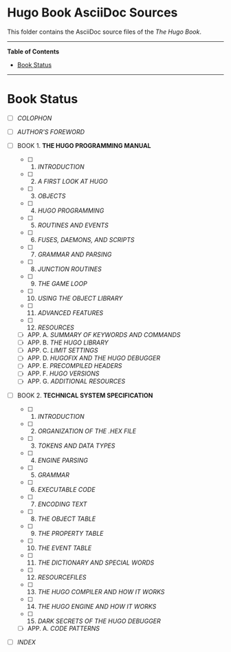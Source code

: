 # Hugo Book AsciiDoc Sources

This folder contains the AsciiDoc source files of the _The Hugo Book_.


-----

**Table of Contents**

<!-- MarkdownTOC autolink="true" bracket="round" autoanchor="false" lowercase="only_ascii" uri_encoding="true" levels="1,2,3" -->

- [Book Status](#book-status)

<!-- /MarkdownTOC -->

-----

# Book Status


- [ ] _COLOPHON_
- [ ] _AUTHOR'S FOREWORD_
- [ ] BOOK 1. **THE HUGO PROGRAMMING MANUAL**
    + [ ] 1. _INTRODUCTION_
    + [ ] 2. _A FIRST LOOK AT HUGO_
    + [ ] 3. _OBJECTS_
    + [ ] 4. _HUGO PROGRAMMING_
    + [ ] 5. _ROUTINES AND EVENTS_
    + [ ] 6. _FUSES, DAEMONS, AND SCRIPTS_
    + [ ] 7. _GRAMMAR AND PARSING_
    + [ ] 8. _JUNCTION ROUTINES_
    + [ ] 9. _THE GAME LOOP_
    + [ ] 10. _USING THE OBJECT LIBRARY_
    + [ ] 11. _ADVANCED FEATURES_
    + [ ] 12. _RESOURCES_
    + [ ] APP. A. _SUMMARY OF KEYWORDS AND COMMANDS_
    + [ ] APP. B. _THE HUGO LIBRARY_
    + [ ] APP. C. _LIMIT SETTINGS_
    + [ ] APP. D. _HUGOFIX AND THE HUGO DEBUGGER_
    + [ ] APP. E. _PRECOMPILED HEADERS_
    + [ ] APP. F. _HUGO VERSIONS_
    + [ ] APP. G. _ADDITIONAL RESOURCES_
- [ ] BOOK 2. **TECHNICAL SYSTEM SPECIFICATION**
    + [ ] 1. _INTRODUCTION_
    + [ ] 2. _ORGANIZATION OF THE .HEX FILE_
    + [ ] 3. _TOKENS AND DATA TYPES_
    + [ ] 4. _ENGINE PARSING_
    + [ ] 5. _GRAMMAR_
    + [ ] 6. _EXECUTABLE CODE_
    + [ ] 7. _ENCODING TEXT_
    + [ ] 8. _THE OBJECT TABLE_
    + [ ] 9. _THE PROPERTY TABLE_
    + [ ] 10. _THE EVENT TABLE_
    + [ ] 11. _THE DICTIONARY AND SPECIAL WORDS_
    + [ ] 12. _RESOURCEFILES_
    + [ ] 13. _THE HUGO COMPILER AND HOW IT WORKS_
    + [ ] 14. _THE HUGO ENGINE AND HOW IT WORKS_
    + [ ] 15. _DARK SECRETS OF THE HUGO DEBUGGER_
    + [ ] APP. A. _CODE PATTERNS_
- [ ] _INDEX_


<!-----------------------------------------------------------------------------
                               REFERENCE LINKS
------------------------------------------------------------------------------>



<!-- EOF -->
